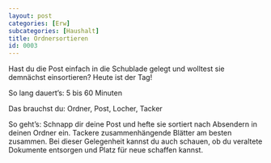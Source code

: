 ```yaml
---
layout: post
categories: [Erw]
subcategories: [Haushalt]
title: Ordnersortieren
id: 0003
---
```

Hast du die Post einfach in die Schublade gelegt und wolltest sie demnächst einsortieren? Heute ist der Tag!

So lang dauert’s: 5 bis 60 Minuten

Das brauchst du: Ordner, Post, Locher, Tacker

So geht’s: Schnapp dir deine Post und hefte sie sortiert nach Absendern in deinen Ordner ein. Tackere zusammenhängende Blätter am besten zusammen.
Bei dieser Gelegenheit kannst du auch schauen, ob du veraltete Dokumente entsorgen und Platz für neue schaffen kannst. 
